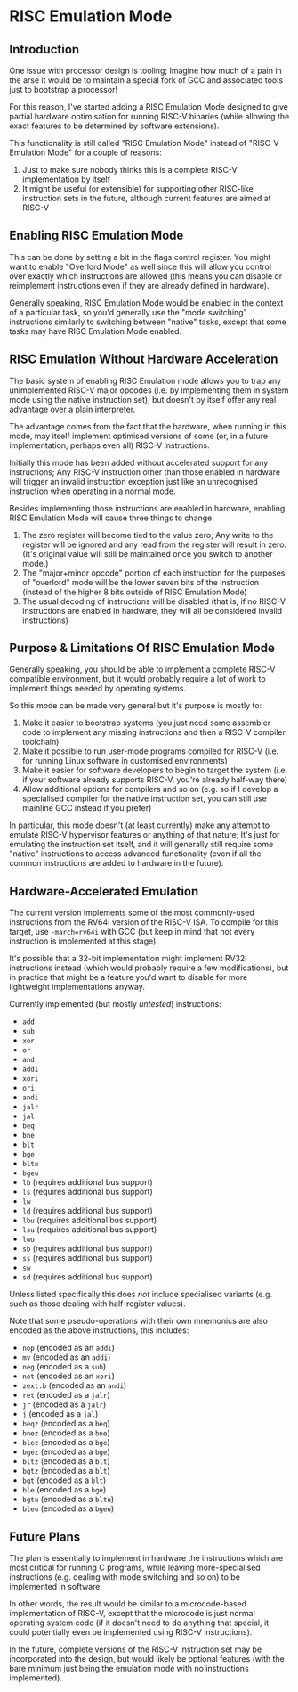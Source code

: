 # RISC Emulation Mode

## Introduction

One issue with processor design is tooling; Imagine how much of a pain in the arse it would be to maintain a special fork of GCC and associated tools just to bootstrap a processor!

For this reason, I've started adding a RISC Emulation Mode designed to give partial hardware optimisation for running RISC-V binaries (while allowing the exact features to be determined by software extensions).

This functionality is still called "RISC Emulation Mode" instead of "RISC-V Emulation Mode" for a couple of reasons:

1. Just to make sure nobody thinks this is a complete RISC-V implementation by itself
2. It might be useful (or extensible) for supporting other RISC-like instruction sets in the future, although current features are aimed at RISC-V

## Enabling RISC Emulation Mode

This can be done by setting a bit in the flags control register. You might want to enable "Overlord Mode" as well since this will allow you control over exactly which instructions are allowed (this means you can disable or reimplement instructions even if they are already defined in hardware).

Generally speaking, RISC Emulation Mode would be enabled in the context of a particular task, so you'd generally use the "mode switching" instructions similarly to switching between "native" tasks, except that some tasks may have RISC Emulation Mode enabled.

## RISC Emulation Without Hardware Acceleration

The basic system of enabling RISC Emulation mode allows you to trap any unimplemented RISC-V major opcodes (i.e. by implementing them in system mode using the native instruction set), but doesn't by itself offer any real advantage over a plain interpreter.

The advantage comes from the fact that the hardware, when running in this mode, may itself implement optimised versions of some (or, in a future implementation, perhaps even all) RISC-V instructions.

Initially this mode has been added without accelerated support for any instructions; Any RISC-V instruction other than those enabled in hardware will trigger an invalid instruction exception just like an unrecognised instruction when operating in a normal mode.

Besides implementing those instructions are enabled in hardware, enabling RISC Emulation Mode will cause three things to change:

1. The zero register will become tied to the value zero; Any write to the register will be ignored and any read from the register will result in zero. (It's original value will still be maintained once you switch to another mode.)
2. The "major+minor opcode" portion of each instruction for the purposes of "overlord" mode will be the lower seven bits of the instruction (instead of the higher 8 bits outside of RISC Emulation Mode)
3. The usual decoding of instructions will be disabled (that is, if no RISC-V instructions are enabled in hardware, they will all be considered invalid instructions)

## Purpose & Limitations Of RISC Emulation Mode

Generally speaking, you should be able to implement a complete RISC-V compatible environment, but it would probably require a lot of work to implement things needed by operating systems.

So this mode can be made very general but it's purpose is mostly to:

1. Make it easier to bootstrap systems (you just need some assembler code to implement any missing instructions and then a RISC-V compiler toolchain)
2. Make it possible to run user-mode programs compiled for RISC-V (i.e. for running Linux software in customised environments)
3. Make it easier for software developers to begin to target the system (i.e. if your software already supports RISC-V, you're already half-way there)
4. Allow additional options for compilers and so on (e.g. so if I develop a specialised compiler for the native instruction set, you can still use mainline GCC instead if you prefer)

In particular, this mode doesn't (at least currently) make any attempt to emulate RISC-V hypervisor features or anything of that nature; It's just for emulating the instruction set itself, and it will generally still require some "native" instructions to access advanced functionality (even if all the common instructions are added to hardware in the future).

## Hardware-Accelerated Emulation

The current version implements some of the most commonly-used instructions from the RV64I version of the RISC-V ISA. To compile for this target, use `-march=rv64i` with GCC (but keep in mind that not every instruction is implemented at this stage).

It's possible that a 32-bit implementation might implement RV32I instructions instead (which would probably require a few modifications), but in practice that might be a feature you'd want to disable for more lightweight implementations anyway.

Currently implemented (but mostly *untested*) instructions:

* `add`
* `sub`
* `xor`
* `or`
* `and`
* `addi`
* `xori`
* `ori`
* `andi`
* `jalr`
* `jal`
* `beq`
* `bne`
* `blt`
* `bge`
* `bltu`
* `bgeu`
* `lb` (requires additional bus support)
* `ls` (requires additional bus support)
* `lw`
* `ld` (requires additional bus support)
* `lbu` (requires additional bus support)
* `lsu` (requires additional bus support)
* `lwu`
* `sb` (requires additional bus support)
* `ss` (requires additional bus support)
* `sw`
* `sd` (requires additional bus support)

Unless listed specifically this does *not* include specialised variants (e.g. such as those dealing with half-register values).

Note that some pseudo-operations with their own mnemonics are also encoded as the above instructions, this includes:

* `nop` (encoded as an `addi`)
* `mv` (encoded as an `addi`)
* `neg` (encoded as a `sub`)
* `not` (encoded as an `xori`)
* `zext.b` (encoded as an `andi`)
* `ret` (encoded as a `jalr`)
* `jr` (encoded as a `jalr`)
* `j` (encoded as a `jal`)
* `beqz` (encoded as a `beq`)
* `bnez` (encoded as a `bne`)
* `blez` (encoded as a `bge`)
* `bgez` (encoded as a `bge`)
* `bltz` (encoded as a `blt`)
* `bgtz` (encoded as a `blt`)
* `bgt` (encoded as a `blt`)
* `ble` (encoded as a `bge`)
* `bgtu` (encoded as a `bltu`)
* `bleu` (encoded as a `bgeu`)

## Future Plans

The plan is essentially to implement in hardware the instructions which are most critical for running C programs, while leaving more-specialised instructions (e.g. dealing with mode switching and so on) to be implemented in software.

In other words, the result would be similar to a microcode-based implementation of RISC-V, except that the microcode is just normal operating system code (if it doesn't need to do anything that special, it could potentially even be implemented using RISC-V instructions).

In the future, complete versions of the RISC-V instruction set may be incorporated into the design, but would likely be optional features (with the bare minimum just being the emulation mode with no instructions implemented).

